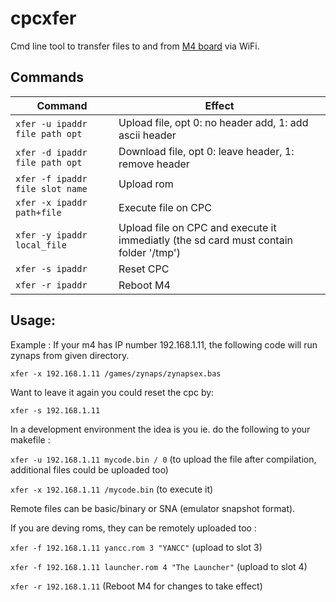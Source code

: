 # cpcxfer

Cmd line tool to transfer files to and from [M4 board](http://www.spinpoint.org/2016/12/31/m4-recap-2016/) via WiFi.

## Commands


| Command  | 	Effect |
|----------|-----------|
| `xfer -u ipaddr file path opt`   | Upload file, opt 0: no header add, 1: add ascii header |
| `xfer -d ipaddr file path opt`   | Download file, opt 0: leave header, 1: remove header |
| `xfer -f ipaddr file slot name`  | Upload rom |
| `xfer -x ipaddr path+file` 	 | Execute file on CPC |
| `xfer -y ipaddr local_file`      | Upload file on CPC and execute it immediatly (the sd card must contain folder '/tmp') |
| `xfer -s ipaddr`	         | Reset CPC |
| `xfer -r ipaddr` 	         | Reboot M4 |


## Usage:

Example : If your m4 has IP number 192.168.1.11, the following code will run zynaps from given directory.

`xfer -x 192.168.1.11 /games/zynaps/zynapsex.bas`

Want to leave it again you could reset the cpc by:

`xfer -s 192.168.1.11`


In a development environment the idea is you ie. do the following to your makefile :

`xfer -u 192.168.1.11 mycode.bin / 0` (to upload the file after compilation, additional files could be uploaded too)

`xfer -x 192.168.1.11 /mycode.bin` (to execute it)

Remote files can be basic/binary or SNA (emulator snapshot format).



If you are deving roms, they can be remotely uploaded too :

`xfer -f 192.168.1.11 yancc.rom 3 "YANCC"` (upload to slot 3)

`xfer -f 192.168.1.11 launcher.rom 4 "The Launcher"` (upload to slot 4)

`xfer -r 192.168.1.11` (Reboot M4 for changes to take effect) 
